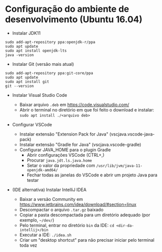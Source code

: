 # Configuração do ambiente de desenvolvimento (Ubuntu 16.04)

* Instalar JDK11
```
sudo add-apt-repository ppa:openjdk-r/ppa
sudo apt update
sudo apt install openjdk-lts
java -version
```

* Instalar Git (versão mais atual)
```
sudo add-apt-repository ppa:git-core/ppa
sudo apt update
sudo apt install git
git --version
```

* Instalar Visual Studio Code
    * Baixar arquivo `.deb` em https://code.visualstudio.com/
    * Abrir o terminal no diretório em que foi feito o download e instalar:
    ```sudo apt install ./<arquivo deb>```

* Configurar VSCode
    * Instalar extensão "Extension Pack for Java" (vscjava.vscode-java-pack)
    * Instalar extensão "Gradle for Java" (vscjava.vscode-gradle)
    * Configurar JAVA_HOME para o plugin Gradle
        * Abrir configurações VSCode (CTRL+,)
        * Procurar `java.jdt.ls.java.home`
        * Setar o valor da propriedade com `/usr/lib/jvm/java-11-openjdk-amd64/`
        * Fechar todas as janelas do VSCode e abrir um projeto Java para testar

* (IDE alternativa) Instalar IntelliJ IDEA
    * Baixar a versão Community em https://www.jetbrains.com/idea/download/#section=linux
    * Descompactar o arquivo `.tar.gz` baixado
    * Copiar a pasta descompactada para um diretório adequado (por exemplo, `~/dev/`)
    * Pelo terminal, entrar no diretório `bin` da IDE:
    ```cd <dir-da-intellij>/bin```
    * Executar a IDE: `./idea.sh`
    * Criar um "desktop shortcut" para não precisar iniciar pelo terminal toda vez


